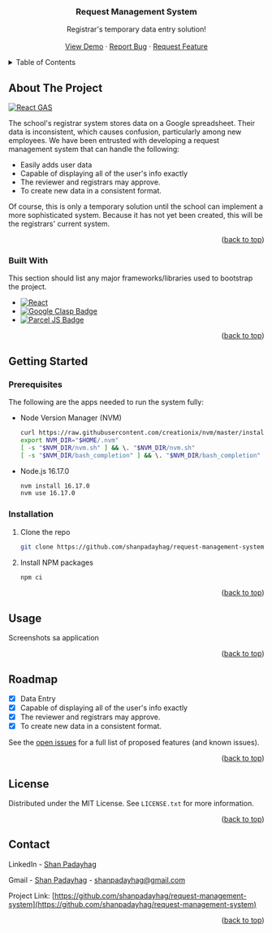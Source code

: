 
<a name="readme-top"></a>





<br />
<div align="center">
  <h3 align="center">Request Management System</h3>

  <p align="center">
    Registrar's temporary data entry solution!
    <br />
    <br />
    <a href="https://script.google.com/a/macros/my.xu.edu.ph/s/AKfycbwTwTCN-2f0UDuTr5TNnfqPY8xVnO6ntLaMqbZUHMpVElmKSzy7frQ4j_vfyJiUehu7mA/exec">View Demo</a>
    ·
    <a href="https://github.com/shanpadayhag/request-management-system/issues">Report Bug</a>
    ·
    <a href="https://github.com/shanpadayhag/request-management-system/issues">Request Feature</a>
  </p>
</div>



<!-- TABLE OF CONTENTS -->
<details>
  <summary>Table of Contents</summary>
  <ol>
    <li>
      <a href="#about-the-project">About The Project</a>
      <ul>
        <li><a href="#built-with">Built With</a></li>
      </ul>
    </li>
    <li>
      <a href="#getting-started">Getting Started</a>
      <ul>
        <li><a href="#prerequisites">Prerequisites</a></li>
        <li><a href="#installation">Installation</a></li>
      </ul>
    </li>
    <li><a href="#usage">Usage</a></li>
    <li><a href="#roadmap">Roadmap</a></li>
    <li><a href="#license">License</a></li>
    <li><a href="#contact">Contact</a></li>
    <li><a href="#acknowledgments">Acknowledgments</a></li>
  </ol>
</details>




## About The Project

[![React GAS][product-screenshot]](https://github.com/shanpadayhag/request-management-system)

The school's registrar system stores data on a Google spreadsheet. Their data is inconsistent, which causes confusion, particularly among new employees. We have been entrusted with developing a request management system that can handle the following:

* Easily adds user data
* Capable of displaying all of the user's info exactly
* The reviewer and registrars may approve.
* To create new data in a consistent format.

Of course, this is only a temporary solution until the school can implement a more sophisticated system. Because it has not yet been created, this will be the registrars' current system.

<p align="right">(<a href="#readme-top">back to top</a>)</p>




### Built With

This section should list any major frameworks/libraries used to bootstrap the project.

* [![React][React.js]][React-url]
* [![Google Clasp Badge][Google Clasp]][Google Clasp Url]
* [![Parcel JS Badge][Parcel JS]][Parcel JS Url]

<p align="right">(<a href="#readme-top">back to top</a>)</p>



<!-- GETTING STARTED -->
## Getting Started

### Prerequisites

The following are the apps needed to run the system fully:
* Node Version Manager (NVM)
  ```sh
  curl https://raw.githubusercontent.com/creationix/nvm/master/install.sh | bash 
  export NVM_DIR="$HOME/.nvm"
  [ -s "$NVM_DIR/nvm.sh" ] && \. "$NVM_DIR/nvm.sh"
  [ -s "$NVM_DIR/bash_completion" ] && \. "$NVM_DIR/bash_completion"
  ```

* Node.js 16.17.0
  ```sh
  nvm install 16.17.0
  nvm use 16.17.0
  ```

### Installation

1. Clone the repo
   ```sh
   git clone https://github.com/shanpadayhag/request-management-system.git
   ```
2. Install NPM packages
   ```sh
   npm ci
   ```

<p align="right">(<a href="#readme-top">back to top</a>)</p>



<!-- USAGE EXAMPLES -->
## Usage

Screenshots sa application

<p align="right">(<a href="#readme-top">back to top</a>)</p>



<!-- ROADMAP -->
## Roadmap

- [x] Data Entry
- [x] Capable of displaying all of the user's info exactly
- [x] The reviewer and registrars may approve.
- [x] To create new data in a consistent format.

See the [open issues](https://github.com/shanpadayhag/request-management-system/issues) for a full list of proposed features (and known issues).

<p align="right">(<a href="#readme-top">back to top</a>)</p>




<!-- LICENSE -->
## License

Distributed under the MIT License. See `LICENSE.txt` for more information.

<p align="right">(<a href="#readme-top">back to top</a>)</p>



<!-- CONTACT -->
## Contact

LinkedIn - [Shan Padayhag](https://www.linkedin.com/in/shanpadayhag/)

Gmail - [Shan Padayhag](https://www.google.com/intl/en/gmail/about/) - shanpadayhag@gmail.com

Project Link: [https://github.com/shanpadayhag/request-management-system](https://github.com/shanpadayhag/request-management-system)

<p align="right">(<a href="#readme-top">back to top</a>)</p>





[product-screenshot]: images/screenshot.png
[React.js]: https://img.shields.io/badge/React-20232A?style=for-the-badge&logo=react&logoColor=61DAFB
[React-url]: https://reactjs.org/
[Google Clasp]: https://img.shields.io/badge/Google%20Clasp-20232A?style=for-the-badge&logo=google&logoColor=4285F4
[Google Clasp Url]: https://github.com/google/clasp
[Parcel JS]: https://img.shields.io/badge/Parcel%20JS-20232A?style=for-the-badge&logo=javascript&logoColor=F7DF1E
[Parcel JS Url]: https://parceljs.org/


